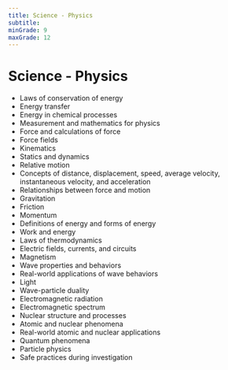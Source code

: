 ```yaml
---
title: Science - Physics 
subtitle: 
minGrade: 9
maxGrade: 12
---
```

# Science - Physics 
* Laws of conservation of energy
* Energy transfer
* Energy in chemical processes
* Measurement and mathematics for physics
* Force and calculations of force
* Force fields
* Kinematics
* Statics and dynamics
* Relative motion
* Concepts of distance, displacement, speed, average velocity, instantaneous  velocity, and acceleration
* Relationships between force and motion
* Gravitation
* Friction
* Momentum
* Definitions of energy and forms of energy
* Work and energy
* Laws of thermodynamics
* Electric fields, currents, and circuits
* Magnetism
* Wave properties and behaviors
* Real-world applications of wave behaviors
* Light
* Wave-particle duality
* Electromagnetic radiation
* Electromagnetic spectrum
* Nuclear structure and processes
* Atomic and nuclear phenomena
* Real-world atomic and nuclear applications
* Quantum phenomena
* Particle physics
* Safe practices during investigation